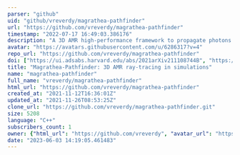 ```yaml
---
parser: "github"
uid: "github/vreverdy/magrathea-pathfinder"
url: "https://github.com/vreverdy/magrathea-pathfinder"
timestamp: "2022-07-17 16:49:03.386176"
description: "A 3D AMR high-performance framework to propagate photons in cosmological simulations"
avatar: "https://avatars.githubusercontent.com/u/6286317?v=4"
repo_url: "https://github.com/vreverdy/magrathea-pathfinder"
doi: ["https://ui.adsabs.harvard.edu/abs/2021arXiv211108744B", "https://ui.adsabs.harvard.edu/abs/2022ascl.soft03024B/abstract"]
title: "Magrathea-Pathfinder: 3D AMR ray-tracing in simulations"
name: "magrathea-pathfinder"
full_name: "vreverdy/magrathea-pathfinder"
html_url: "https://github.com/vreverdy/magrathea-pathfinder"
created_at: "2021-11-12T16:36:01Z"
updated_at: "2021-11-26T08:53:25Z"
clone_url: "https://github.com/vreverdy/magrathea-pathfinder.git"
size: 5208
language: "C++"
subscribers_count: 1
owner: {"html_url": "https://github.com/vreverdy", "avatar_url": "https://avatars.githubusercontent.com/u/6286317?v=4", "login": "vreverdy", "type": "User"}
date: "2023-06-03 14:19:05.461483"
---
```


